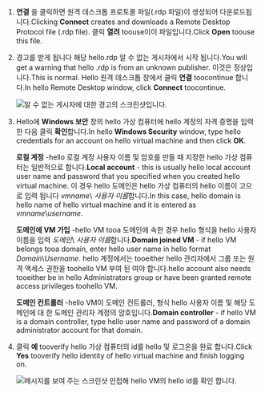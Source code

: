 1. <span data-ttu-id="e4256-101">**연결** 을 클릭하면 원격 데스크톱 프로토콜 파일(.rdp 파일)이 생성되어 다운로드됩니다.</span><span class="sxs-lookup"><span data-stu-id="e4256-101">Clicking **Connect** creates and downloads a Remote Desktop Protocol file (.rdp file).</span></span> <span data-ttu-id="e4256-102">클릭 **열려** toouse이이 파일입니다.</span><span class="sxs-lookup"><span data-stu-id="e4256-102">Click **Open** toouse this file.</span></span>
2. <span data-ttu-id="e4256-103">경고를 받게 됩니다 해당 hello.rdp 알 수 없는 게시자에서 시작 됩니다.</span><span class="sxs-lookup"><span data-stu-id="e4256-103">You will get a warning that hello .rdp is from an unknown publisher.</span></span> <span data-ttu-id="e4256-104">이것은 정상입니다.</span><span class="sxs-lookup"><span data-stu-id="e4256-104">This is normal.</span></span> <span data-ttu-id="e4256-105">Hello 원격 데스크톱 창에서 클릭 **연결** toocontinue 합니다.</span><span class="sxs-lookup"><span data-stu-id="e4256-105">In hello Remote Desktop window, click **Connect** toocontinue.</span></span>
   
    ![알 수 없는 게시자에 대한 경고의 스크린샷입니다.](./media/virtual-machines-log-on-win-server/rdp-warn.png)
3. <span data-ttu-id="e4256-107">Hello에 **Windows 보안** 창의 hello 가상 컴퓨터에 hello 계정의 자격 증명을 입력 한 다음 클릭 **확인**합니다.</span><span class="sxs-lookup"><span data-stu-id="e4256-107">In hello **Windows Security** window, type hello credentials for an account on hello virtual machine and then click **OK**.</span></span>
   
     <span data-ttu-id="e4256-108">**로컬 계정** -hello 로컬 계정 사용자 이름 및 암호를 만들 때 지정한 hello 가상 컴퓨터는 일반적으로 합니다.</span><span class="sxs-lookup"><span data-stu-id="e4256-108">**Local account** - this is usually hello local account user name and password that you specified when you created hello virtual machine.</span></span> <span data-ttu-id="e4256-109">이 경우 hello 도메인은 hello 가상 컴퓨터의 hello 이름이 고으로 입력 됩니다 *vmname*&#92; *사용자 이름*합니다.</span><span class="sxs-lookup"><span data-stu-id="e4256-109">In this case, hello domain is hello name of hello virtual machine and it is entered as *vmname*&#92;*username*.</span></span>  
   
    <span data-ttu-id="e4256-110">**도메인에 VM 가입** -hello VM tooa 도메인에 속한 경우 hello 형식을 hello 사용자 이름을 입력 *도메인*&#92; *사용자 이름*합니다.</span><span class="sxs-lookup"><span data-stu-id="e4256-110">**Domain joined VM** - if hello VM belongs tooa domain, enter hello user name in hello format *Domain*&#92;*Username*.</span></span> <span data-ttu-id="e4256-111">hello 계정에서는 tooeither hello 관리자에서 그룹 또는 원격 액세스 권한을 toohello VM 부여 된 여야 합니다.</span><span class="sxs-lookup"><span data-stu-id="e4256-111">hello account also needs tooeither be in hello Administrators group or have been granted remote access privileges toohello VM.</span></span>
   
    <span data-ttu-id="e4256-112">**도메인 컨트롤러** -hello VM이 도메인 컨트롤러, 형식 hello 사용자 이름 및 해당 도메인에 대 한 도메인 관리자 계정의 암호입니다.</span><span class="sxs-lookup"><span data-stu-id="e4256-112">**Domain controller** - if hello VM is a domain controller, type hello user name and password of a domain administrator account for that domain.</span></span>
4. <span data-ttu-id="e4256-113">클릭 **예** tooverify hello 가상 컴퓨터의 id를 hello 및 로그온을 완료 합니다.</span><span class="sxs-lookup"><span data-stu-id="e4256-113">Click **Yes** tooverify hello identity of hello virtual machine and finish logging on.</span></span>
   
   ![메시지를 보여 주는 스크린샷 인접해 hello VM의 hello id를 확인 합니다.](./media/virtual-machines-log-on-win-server/cert-warning.png)

